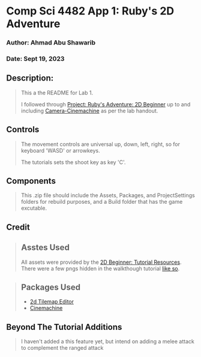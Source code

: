 # Comp Sci 4482 App 1: Ruby's 2D Adventure

### Author: Ahmad Abu Shawarib
### Date: Sept 19, 2023

## Description:
>This a the README for Lab 1. 
>
>I followed through [Project: Ruby's Adventure: 2D Beginner](https://learn.unity.com/project/ruby-s-2d-rpg?uv=2020.3) up to and including [Camera-Cinemachine](https://learn.unity.com/tutorial/camera-cinemachine?uv=2020.3&projectId=5c6166dbedbc2a0021b1bc7c#5d654c80edbc2a001f726421) as per the lab handout.

## Controls
>The movement controls are universal up, down, left, right,
>so for keyboard 'WASD' or arrowkeys.
>
>The tutorials sets the shoot key as key 'C'.

## Components
>This .zip file should include the Assets, Packages, and ProjectSettings folders for rebuild purposes, and a Build folder that has the game excutable.

## Credit
>## Asstes Used
>All assets were provided by the [2D Beginner: Tutorial Resources](https://assetstore.unity.com/packages/2d/2d-beginner-tutorial-resources-140167).
>There were a few pngs hidden in the walkthough tutorial [like so](https://learn.unity.com/tutorial/main-character-and-first-script?uv=2020.3&projectId=5c6166dbedbc2a0021b1bc7c#).

>## Packages Used
>- [2d Tilemap Editor](https://docs.unity3d.com/Packages/com.unity.2d.tilemap@1.0/manual/index.html) 
>- [Cinemachine](https://unity.com/unity/features/editor/art-and-design/cinemachine)

## Beyond The Tutorial Additions
>I haven't added a this feature yet, but intend on adding a melee attack to complement the ranged attack